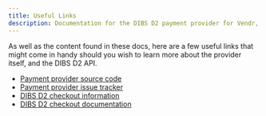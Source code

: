 ```yaml
---
title: Useful Links
description: Documentation for the DIBS D2 payment provider for Vendr, the eCommerce solution for Umbraco v8+
---
```


As well as the content found in these docs, here are a few useful links that might come in handy should you wish to learn more about the provider itself, and the DIBS D2 API.

* [Payment provider source code](https://github.com/vendrhub/vendr-payment-provider-dibs)
* [Payment provider issue tracker](https://github.com/vendrhub/vendr-payment-provider-dibs/issues)
* [DIBS D2 checkout information](https://tech.dibspayment.com/D2)
* [DIBS D2 checkout documentation](https://tech.dibspayment.com/D2/Hosted)